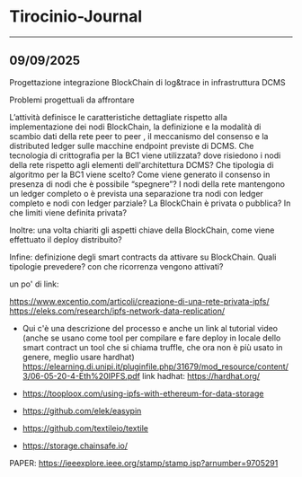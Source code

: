 
# Tirocinio-Journal

---
09/09/2025
---
Progettazione integrazione BlockChain di log&trace in infrastruttura DCMS 

Problemi progettuali da affrontare

L’attività definisce le caratteristiche dettagliate rispetto alla implementazione dei nodi BlockChain, la definizione e la modalità di scambio dati della rete peer to peer , il meccanismo del consenso e la distributed ledger sulle macchine endpoint previste di DCMS. Che tecnologia di crittografia per la BC1 viene utilizzata? dove risiedono i nodi della rete rispetto agli elementi dell'architettura DCMS? Che tipologia di algoritmo per la BC1 viene scelto? Come viene generato il consenso in presenza di nodi che è possibile “spegnere”? I nodi della rete mantengono un ledger completo o è prevista una separazione tra nodi con ledger completo e nodi con ledger parziale? La BlockChain è privata o pubblica? In che limiti viene definita privata?

Inoltre: una volta chiariti gli aspetti chiave della BlockChain, come viene effettuato il deploy distribuito?

Infine: definizione degli smart contracts da attivare su BlockChain. Quali tipologie prevedere? con che ricorrenza vengono attivati?



un po' di link:

https://www.excentio.com/articoli/creazione-di-una-rete-privata-ipfs/
https://eleks.com/research/ipfs-network-data-replication/

- Qui c'è una descrizione del processo e anche un link al tutorial video
(anche se usano come tool per compilare e fare deploy in locale dello
smart contract un tool che si chiama truffle, che ora non è più usato in
genere, meglio usare hardhat)
https://elearning.di.unipi.it/pluginfile.php/31679/mod_resource/content/3/06-05-20-4-Eth%20IPFS.pdf
link hadhat: https://hardhat.org/


- https://tooploox.com/using-ipfs-with-ethereum-for-data-storage
- https://github.com/elek/easypin
- https://github.com/textileio/textile
- https://storage.chainsafe.io/

PAPER:
https://ieeexplore.ieee.org/stamp/stamp.jsp?arnumber=9705291

